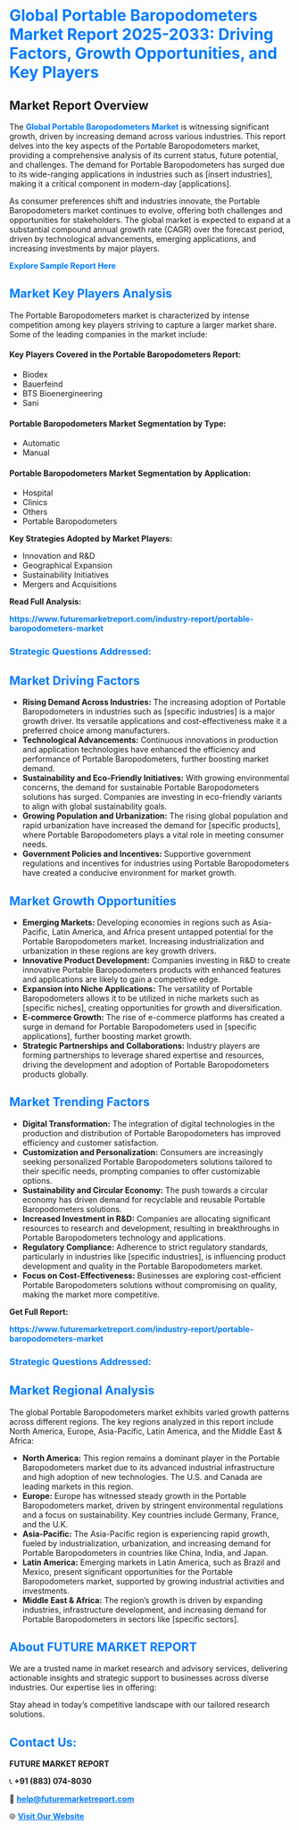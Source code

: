 <h1 style="color: #007BFF;">Global Portable Baropodometers Market Report 2025-2033: Driving Factors, Growth Opportunities, and Key Players</h1>

<section id="overview">
<h2>Market Report Overview</h2>
<p>The <a href="https://www.futuremarketreport.com/industry-report/portable-baropodometers-market" style="color: #007BFF; text-decoration: none;"><strong>Global Portable Baropodometers Market</strong></a> is witnessing significant growth, driven by increasing demand across various industries. This report delves into the key aspects of the Portable Baropodometers market, providing a comprehensive analysis of its current status, future potential, and challenges. The demand for Portable Baropodometers has surged due to its wide-ranging applications in industries such as [insert industries], making it a critical component in modern-day [applications].</p>
<p>As consumer preferences shift and industries innovate, the Portable Baropodometers market continues to evolve, offering both challenges and opportunities for stakeholders. The global market is expected to expand at a substantial compound annual growth rate (CAGR) over the forecast period, driven by technological advancements, emerging applications, and increasing investments by major players.</p>
</section>

<section id="overview">
<p><a href="https://www.futuremarketreport.com/request-sample/reportId=125050" style="color: #007BFF; text-decoration: none;"><strong>Explore Sample Report Here</strong></a></p>
</section>

<section id="key-players">
<h2 style="color: #007BFF;">Market Key Players Analysis</h2>
<p>The Portable Baropodometers market is characterized by intense competition among key players striving to capture a larger market share. Some of the leading companies in the market include:</p>
<h4>Key Players Covered in the Portable Baropodometers Report:</h4>
<ul><li>Biodex</li><li>Bauerfeind</li><li>BTS Bioenergineering</li><li>Sani</li></ul>
<h4>Portable Baropodometers Market Segmentation by Type:</h4>
<ul><li>Automatic</li><li>Manual</li></ul>

<h4>Portable Baropodometers Market Segmentation by Application:</h4>
<ul><li>Hospital</li><li>Clinics</li><li>Others</li><li>Portable Baropodometers</li></ul>
<p><strong>Key Strategies Adopted by Market Players:</strong></p>
<ul>
<li>Innovation and R&D</li>
<li>Geographical Expansion</li>
<li>Sustainability Initiatives</li>
<li>Mergers and Acquisitions</li>
</ul>
</section>

<section>
<p><strong>Read Full Analysis: </strong></p><a href="https://www.futuremarketreport.com/industry-report/portable-baropodometers-market" style="color: #007BFF; text-decoration: none;"><strong>https://www.futuremarketreport.com/industry-report/portable-baropodometers-market</strong></a>
<h3 style="color: #007BFF;">Strategic Questions Addressed:</h3>
</section>

<section id="driving-factors">
<h2 style="color: #007BFF;">Market Driving Factors</h2>
<ul>
<li><strong>Rising Demand Across Industries:</strong> The increasing adoption of Portable Baropodometers in industries such as [specific industries] is a major growth driver. Its versatile applications and cost-effectiveness make it a preferred choice among manufacturers.</li>
<li><strong>Technological Advancements:</strong> Continuous innovations in production and application technologies have enhanced the efficiency and performance of Portable Baropodometers, further boosting market demand.</li>
<li><strong>Sustainability and Eco-Friendly Initiatives:</strong> With growing environmental concerns, the demand for sustainable Portable Baropodometers solutions has surged. Companies are investing in eco-friendly variants to align with global sustainability goals.</li>
<li><strong>Growing Population and Urbanization:</strong> The rising global population and rapid urbanization have increased the demand for [specific products], where Portable Baropodometers plays a vital role in meeting consumer needs.</li>
<li><strong>Government Policies and Incentives:</strong> Supportive government regulations and incentives for industries using Portable Baropodometers have created a conducive environment for market growth.</li>
</ul>
</section>

<section id="growth-opportunities">
<h2 style="color: #007BFF;">Market Growth Opportunities</h2>
<ul>
<li><strong>Emerging Markets:</strong> Developing economies in regions such as Asia-Pacific, Latin America, and Africa present untapped potential for the Portable Baropodometers market. Increasing industrialization and urbanization in these regions are key growth drivers.</li>
<li><strong>Innovative Product Development:</strong> Companies investing in R&D to create innovative Portable Baropodometers products with enhanced features and applications are likely to gain a competitive edge.</li>
<li><strong>Expansion into Niche Applications:</strong> The versatility of Portable Baropodometers allows it to be utilized in niche markets such as [specific niches], creating opportunities for growth and diversification.</li>
<li><strong>E-commerce Growth:</strong> The rise of e-commerce platforms has created a surge in demand for Portable Baropodometers used in [specific applications], further boosting market growth.</li>
<li><strong>Strategic Partnerships and Collaborations:</strong> Industry players are forming partnerships to leverage shared expertise and resources, driving the development and adoption of Portable Baropodometers products globally.</li>
</ul>
</section>

<section id="trending-factors">
<h2 style="color: #007BFF;">Market Trending Factors</h2>
<ul>
<li><strong>Digital Transformation:</strong> The integration of digital technologies in the production and distribution of Portable Baropodometers has improved efficiency and customer satisfaction.</li>
<li><strong>Customization and Personalization:</strong> Consumers are increasingly seeking personalized Portable Baropodometers solutions tailored to their specific needs, prompting companies to offer customizable options.</li>
<li><strong>Sustainability and Circular Economy:</strong> The push towards a circular economy has driven demand for recyclable and reusable Portable Baropodometers solutions.</li>
<li><strong>Increased Investment in R&D:</strong> Companies are allocating significant resources to research and development, resulting in breakthroughs in Portable Baropodometers technology and applications.</li>
<li><strong>Regulatory Compliance:</strong> Adherence to strict regulatory standards, particularly in industries like [specific industries], is influencing product development and quality in the Portable Baropodometers market.</li>
<li><strong>Focus on Cost-Effectiveness:</strong> Businesses are exploring cost-efficient Portable Baropodometers solutions without compromising on quality, making the market more competitive.</li>
</ul>
</section>

<section>
<p><strong>Get Full Report: </strong></p><a href="https://www.futuremarketreport.com/industry-report/portable-baropodometers-market" style="color: #007BFF; text-decoration: none;"><strong>https://www.futuremarketreport.com/industry-report/portable-baropodometers-market</strong></a>
<h3 style="color: #007BFF;">Strategic Questions Addressed:</h3>
</section>


<section id="regional-analysis">
<h2 style="color: #007BFF;">Market Regional Analysis</h2>
<p>The global Portable Baropodometers market exhibits varied growth patterns across different regions. The key regions analyzed in this report include North America, Europe, Asia-Pacific, Latin America, and the Middle East & Africa:</p>
<ul>
<li><strong>North America:</strong> This region remains a dominant player in the Portable Baropodometers market due to its advanced industrial infrastructure and high adoption of new technologies. The U.S. and Canada are leading markets in this region.</li>
<li><strong>Europe:</strong> Europe has witnessed steady growth in the Portable Baropodometers market, driven by stringent environmental regulations and a focus on sustainability. Key countries include Germany, France, and the U.K.</li>
<li><strong>Asia-Pacific:</strong> The Asia-Pacific region is experiencing rapid growth, fueled by industrialization, urbanization, and increasing demand for Portable Baropodometers in countries like China, India, and Japan.</li>
<li><strong>Latin America:</strong> Emerging markets in Latin America, such as Brazil and Mexico, present significant opportunities for the Portable Baropodometers market, supported by growing industrial activities and investments.</li>
<li><strong>Middle East & Africa:</strong> The region’s growth is driven by expanding industries, infrastructure development, and increasing demand for Portable Baropodometers in sectors like [specific sectors].</li>
</ul>
</section>

<footer>
<h2 style="color: #007BFF;">About FUTURE MARKET REPORT</h2>
<p>We are a trusted name in market research and advisory services, delivering actionable insights and strategic support to businesses across diverse industries. Our expertise lies in offering:</p>

<p>Stay ahead in today’s competitive landscape with our tailored research solutions.</p>

<h2 style="color: #007BFF;">Contact Us:</h2>
<p><strong>FUTURE MARKET REPORT</strong></p>
<p>📞 <strong>+91 (883) 074-8030</strong></p>
<p>📧 <strong><a href="mailto:help@futuremarketreport.com" style="color: #007BFF;">help@futuremarketreport.com</a></strong></p>
<p>🌐 <strong><a href="https://www.futuremarketreport.com/" style="color: #007BFF;">Visit Our Website</a></strong></p>
</footer>